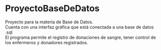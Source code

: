 # ProyectoBaseDeDatos
Proyecto para la materia de Base de Datos.<br>
Cuenta con una interfaz gráfica que está conectada a una base de datos .sql<br>
El programa permite el registro de donaciones de sangre, tener control de los enfermeros y donadores registrados.<br>
